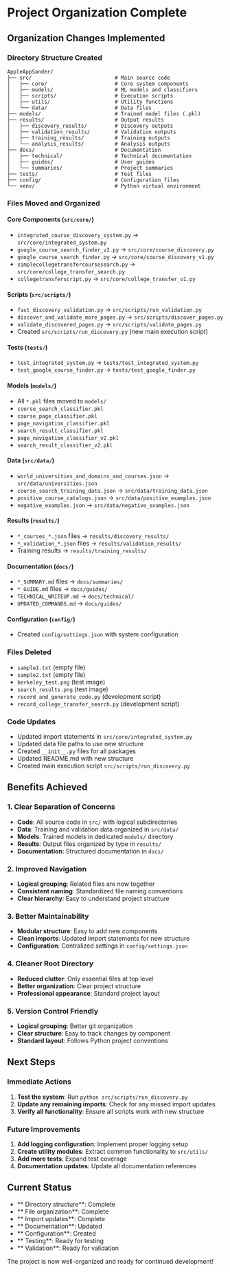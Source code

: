 # Project Organization Complete

##  Organization Changes Implemented

### **Directory Structure Created**
```
AppleAppSander/
├── src/                           # Main source code
│   ├── core/                      # Core system components
│   ├── models/                    # ML models and classifiers
│   ├── scripts/                   # Execution scripts
│   ├── utils/                     # Utility functions
│   └── data/                      # Data files
├── models/                        # Trained model files (.pkl)
├── results/                       # Output results
│   ├── discovery_results/         # Discovery outputs
│   ├── validation_results/        # Validation outputs
│   ├── training_results/          # Training outputs
│   └── analysis_results/          # Analysis outputs
├── docs/                          # Documentation
│   ├── technical/                 # Technical documentation
│   ├── guides/                    # User guides
│   └── summaries/                 # Project summaries
├── tests/                         # Test files
├── config/                        # Configuration files
└── venv/                          # Python virtual environment
```

### **Files Moved and Organized**

#### **Core Components** (`src/core/`)
-  `integrated_course_discovery_system.py` → `src/core/integrated_system.py`
-  `google_course_search_finder_v2.py` → `src/core/course_discovery.py`
-  `google_course_search_finder.py` → `src/core/course_discovery_v1.py`
-  `simplecollegetransfercoursesearch.py` → `src/core/college_transfer_search.py`
-  `collegetransferscript.py` → `src/core/college_transfer_v1.py`

#### **Scripts** (`src/scripts/`)
-  `fast_discovery_validation.py` → `src/scripts/run_validation.py`
-  `discover_and_validate_more_pages.py` → `src/scripts/discover_pages.py`
-  `validate_discovered_pages.py` → `src/scripts/validate_pages.py`
-  Created `src/scripts/run_discovery.py` (new main execution script)

#### **Tests** (`tests/`)
-  `test_integrated_system.py` → `tests/test_integrated_system.py`
-  `test_google_course_finder.py` → `tests/test_google_finder.py`

#### **Models** (`models/`)
-  All `*.pkl` files moved to `models/`
-  `course_search_classifier.pkl`
-  `course_page_classifier.pkl`
-  `page_navigation_classifier.pkl`
-  `search_result_classifier.pkl`
-  `page_navigation_classifier_v2.pkl`
-  `search_result_classifier_v2.pkl`

#### **Data** (`src/data/`)
-  `world_universities_and_domains_and_courses.json` → `src/data/universities.json`
-  `course_search_training_data.json` → `src/data/training_data.json`
-  `positive_course_catalogs.json` → `src/data/positive_examples.json`
-  `negative_examples.json` → `src/data/negative_examples.json`

#### **Results** (`results/`)
-  `*_courses_*.json` files → `results/discovery_results/`
-  `*_validation_*.json` files → `results/validation_results/`
-  Training results → `results/training_results/`

#### **Documentation** (`docs/`)
-  `*_SUMMARY.md` files → `docs/summaries/`
-  `*_GUIDE.md` files → `docs/guides/`
-  `TECHNICAL_WRITEUP.md` → `docs/technical/`
-  `UPDATED_COMMANDS.md` → `docs/guides/`

#### **Configuration** (`config/`)
-  Created `config/settings.json` with system configuration

### **Files Deleted**
-  `sample1.txt` (empty file)
-  `sample2.txt` (empty file)
-  `berkeley_test.png` (test image)
-  `search_results.png` (test image)
-  `record_and_generate_code.py` (development script)
-  `record_college_transfer_search.py` (development script)

### **Code Updates**
-  Updated import statements in `src/core/integrated_system.py`
-  Updated data file paths to use new structure
-  Created `__init__.py` files for all packages
-  Updated README.md with new structure
-  Created main execution script `src/scripts/run_discovery.py`

##  Benefits Achieved

### **1. Clear Separation of Concerns**
- **Code**: All source code in `src/` with logical subdirectories
- **Data**: Training and validation data organized in `src/data/`
- **Models**: Trained models in dedicated `models/` directory
- **Results**: Output files organized by type in `results/`
- **Documentation**: Structured documentation in `docs/`

### **2. Improved Navigation**
- **Logical grouping**: Related files are now together
- **Consistent naming**: Standardized file naming conventions
- **Clear hierarchy**: Easy to understand project structure

### **3. Better Maintainability**
- **Modular structure**: Easy to add new components
- **Clean imports**: Updated import statements for new structure
- **Configuration**: Centralized settings in `config/settings.json`

### **4. Cleaner Root Directory**
- **Reduced clutter**: Only essential files at top level
- **Better organization**: Clear project structure
- **Professional appearance**: Standard project layout

### **5. Version Control Friendly**
- **Logical grouping**: Better git organization
- **Clear structure**: Easy to track changes by component
- **Standard layout**: Follows Python project conventions

##  Next Steps

### **Immediate Actions**
1. **Test the system**: Run `python src/scripts/run_discovery.py`
2. **Update any remaining imports**: Check for any missed import updates
3. **Verify all functionality**: Ensure all scripts work with new structure

### **Future Improvements**
1. **Add logging configuration**: Implement proper logging setup
2. **Create utility modules**: Extract common functionality to `src/utils/`
3. **Add more tests**: Expand test coverage
4. **Documentation updates**: Update all documentation references

##  Current Status

- ** Directory structure**: Complete
- ** File organization**: Complete
- ** Import updates**: Complete
- ** Documentation**: Updated
- ** Configuration**: Created
- ** Testing**: Ready for testing
- ** Validation**: Ready for validation

The project is now well-organized and ready for continued development! 